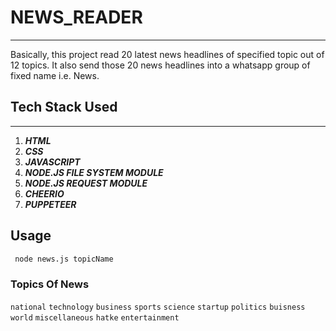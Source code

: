 # NEWS_READER
---
Basically, this project read 20 latest news headlines of specified topic out of 12 topics. It also send those 20 news headlines into a whatsapp group of fixed name i.e. News.

## Tech Stack Used
---
1. **_HTML_**
2. **_CSS_**
3. **_JAVASCRIPT_**
4. **_NODE.JS FILE SYSTEM MODULE_**
5. **_NODE.JS REQUEST MODULE_**
6. **_CHEERIO_**
7. **_PUPPETEER_**

## Usage

```bash
 node news.js topicName
 ```

 ### Topics Of News
 `national`   `technology` `business`  `sports` `science`  `startup` `politics` `buisness` `world` `miscellaneous` `hatke` `entertainment`